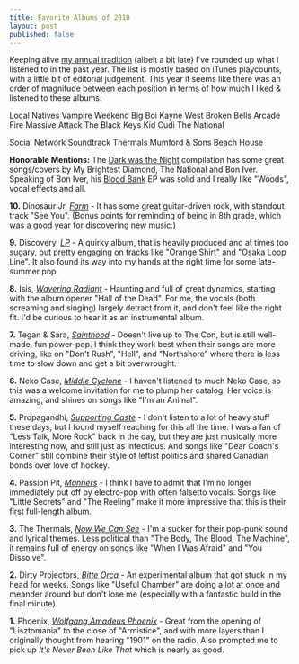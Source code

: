 ```yaml
--- 
title: Favorite Albums of 2010
layout: post
published: false
---
```


Keeping alive <a href="/2008/12/favorite-albums-2008/">my annual tradition</a> (albeit a bit late) I've rounded up what I listened to in the past year. The list is mostly based on iTunes playcounts, with a little bit of editorial judgement. This year it seems like there was an order of magnitude between each position in terms of how much I liked &amp; listened to these albums.

Local Natives
Vampire Weekend
Big Boi
Kayne West
Broken Bells
Arcade Fire
Massive Attack
The Black Keys
Kid Cudi
The National

Social Network Soundtrack
Thermals
Mumford & Sons
Beach House



<p><strong>Honorable Mentions:</strong> The <a href="http://www.amazon.com/Dark-Was-Night-Various-Artists/dp/B001KVW574/ref=nosim?tag=graysky-20">Dark was the Night</a> compilation has some great songs/covers by My Brightest Diamond, The National and Bon Iver. Speaking of Bon Iver, his <a href="http://www.amazon.com/Blood-Bank-Bon-Iver/dp/B001MJ3MQW/ref=nosim?tag=graysky-20">Blood Bank</a> EP was solid and I really like "Woods", vocal effects and all. 
	
<p><strong>10.</strong> Dinosaur Jr, <a href="http://www.amazon.com/Farm-Dinosaur-Jr/dp/B0026T4RPC/ref=nosim?tag=graysky-20"><em>Farm</em></a> - It has some great guitar-driven rock, with standout track "See You". (Bonus points for reminding of being in 8th grade, which was a good year for discovering new music.)

<p><strong>9.</strong> Discovery, <a href="http://www.amazon.com/LP-Discovery/dp/B002ADPERE/ref=nosim?tag=graysky-20"><em>LP</em></a> - A quirky album, that is heavily produced and at times too sugary, but pretty engaging on tracks like <a href="http://hypem.com/search/orange%20shirt/1/">"Orange Shirt"</a> and "Osaka Loop Line". It also found its way into my hands at the right time for some late-summer pop.

<p><strong>8.</strong> Isis, <a href="http://www.amazon.com/Wavering-Radiant-Isis/dp/B001YXXSJM/ref=nosim?tag=graysky-20"><em>Wavering Radiant</em></a> - Haunting and full of great dynamics, starting with the album opener "Hall of the Dead". For me, the vocals (both screaming and singing) largely detract from it, and don't feel like the right fit. I'd be curious to hear it as an instrumental album.
	
<p><strong>7.</strong> Tegan &amp; Sara, <a href="http://www.amazon.com/Sainthood-Tegan-Sara/dp/B002OHOECC/ref=nosim?tag=graysky-20"><em>Sainthood</em></a> - Doesn't live up to The Con, but is still well-made, fun power-pop. I think they work best when their songs are more driving, like on "Don't Rush", "Hell", and "Northshore" where there is less time to slow down and get a bit overwrought.
	
<p><strong>6.</strong> Neko Case, <a href="http://www.amazon.com/Middle-Cyclone-Neko-Case/dp/B001MWGZDG/ref=nosim?tag=graysky-20"><em>Middle Cyclone</em></a> - I haven't listened to much Neko Case, so this was a welcome invitation for me to plump her catalog. Her voice is amazing, and shines on songs like "I'm an Animal".
	
<p><strong>5.</strong> Propagandhi, <a href="http://www.amazon.com/Supporting-Caste-Propagandhi/dp/B001QVMJYM/ref=nosim?tag=graysky-20"><em>Supporting Caste</em></a> - I don't listen to a lot of heavy stuff these days, but I found myself reaching for this all the time. I was a fan of "Less Talk, More Rock" back in the day, but they are just musically more interesting now, and still just as infectious. And songs like "Dear Coach's Corner" still combine their style of leftist politics and shared Canadian bonds over love of hockey.
	
<p><strong>4.</strong> Passion Pit, <a href="http://www.amazon.com/Manners-Passion-Pit/dp/B0020E7IAY/ref=nosim?tag=graysky-20"><em>Manners</em></a> - I think I have to admit that I'm no longer immediately put off by electro-pop with often falsetto vocals. Songs like "Little Secrets" and "The Reeling" make it more impressive that this is their first full-length album.
	
<p><strong>3.</strong> The Thermals, <a href="http://www.amazon.com/Now-We-Can-See-Thermals/dp/B001T46UIW/ref=nosim?tag=graysky-20"><em>Now We Can See</em></a> - I'm a sucker for their pop-punk sound and lyrical themes. Less political than "The Body, The Blood, The Machine", it remains full of energy on songs like "When I Was Afraid" and "You Dissolve".

<p><strong>2.</strong> Dirty Projectors, <a href="http://www.amazon.com/Bitte-Orca-Dirty-Projectors/dp/B0026T4RTI/ref=nosim?tag=graysky-20"><em>Bitte Orca</em></a> - An experimental album that got stuck in my head for weeks. Songs like "Useful Chamber" are doing a lot at once and meander around but don't lose me (especially with a fantastic build in the final minute). 
 		
<p><strong>1.</strong> Phoenix, <a href="http://www.amazon.com/Wolfgang-Amadeus-Phoenix/dp/B0021X515S/ref=nosim?tag=graysky-20"><em>Wolfgang Amadeus Phoenix</em></a> - Great from the opening of "Lisztomania" to the close of "Armistice", and with more layers than I originally thought from hearing "1901" on the radio. Also prompted me to pick up <em>It's Never Been Like That</em> which is nearly as good.

</ul>
